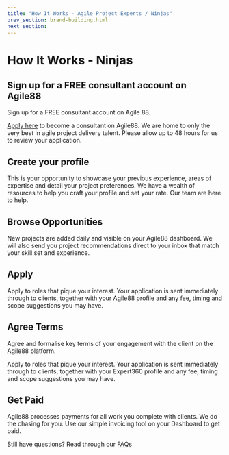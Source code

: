 ```yaml
---
title: "How It Works - Agile Project Experts / Ninjas"
prev_section: brand-building.html
next_section: 
---
```


How It Works -  Ninjas
==========================

Sign up for a FREE consultant account on Agile88
------------------------------------------------

Sign up for a FREE consultant account on Agile 88. 

[Apply here](apply.html) to become a consultant on Agile88. We are home to only the very best in agile project delivery talent. Please allow up to 48 hours for us to review your application.

Create your profile
---------------------------

This is your opportunity to showcase your previous experience, areas of expertise and detail your project preferences. We have a wealth of resources to help you craft your profile and set your rate. Our team are here to help.


Browse Opportunities
----------------------------

New projects are added daily and visible on your Agile88 dashboard. We will also send you project recommendations direct to your inbox that match your skill set and experience.

Apply
--------------------------------------------------

Apply to roles that pique your interest. Your application is sent immediately through to clients, together with your Agile88 profile and any fee, timing and scope suggestions you may have.

Agree Terms
--------------------------------------------------

Agree and formalise key terms of your engagement with the client on the Agile88 platform.

Apply to roles that pique your interest. Your application is sent immediately through to clients, together with your Expert360 profile and any fee, timing and scope suggestions you may have.

Get Paid
--------------------------------------------------
Agile88 processes payments for all work you complete with clients. We do the chasing for you. Use our simple invoicing tool on your  Dashboard to get paid.

Still have questions? Read through our [FAQs](FAQ.html)

